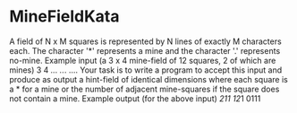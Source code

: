 MineFieldKata
=============

A field of N x M squares is represented by N lines of  exactly M characters each. The character '*' represents  a mine and the character '.' represents no-mine.   Example input (a 3 x 4 mine-field of 12 squares, 2 of which are mines)  3 4 *... ..*. ....  Your task is to write a program to accept this input and produce as output a hint-field of identical dimensions  where each square is a * for a mine or the number of  adjacent mine-squares if the square does not contain a mine.   Example output (for the above input) *211 12*1 0111
